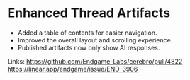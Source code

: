# Enhanced Thread Artifacts

*   Added a table of contents for easier navigation.
*   Improved the overall layout and scrolling experience.
*   Published artifacts now only show AI responses.

Links:
https://github.com/Endgame-Labs/cerebro/pull/4822
https://linear.app/endgame/issue/END-3906
